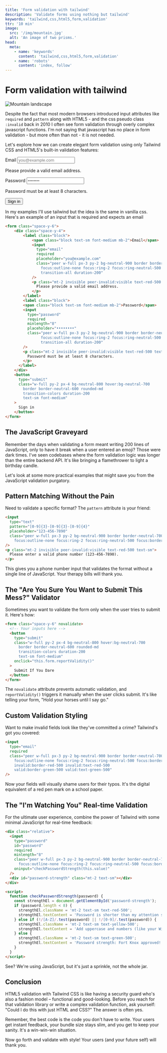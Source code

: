 ```yaml
---
title: 'Form validation with tailwind'
description: 'Validate forms using nothing but tailwind'
keywords: 'tailwind,css,html5,form,validation'
ttr: '10 min'
image:
  src: '/img/mountain.jpg'
  alt: 'An image of two prisms.'
head:
  meta:
    - name: 'keywords'
      content: 'tailwind,css,html5,form,validation'
    - name: 'robots'
      content: 'index, follow'
---
```


# Form validation with tailwind

![Mountain landscape](/img/mountain.jpg)

Despite the fact that most modern browsers introduced input attributes like `required` and `pattern` along with HTML5 - and the css pseudo class `:invalid` back in 2010 I often see form validation through overly complex javascript functions. I'm not saying that javascript has no place in form validation - but more often than not - it is not needed. 

Let's explore how we can create elegant form validation using only Tailwind CSS and HTML5's built-in validation features:

<form class="space-y-6">
    <div class="space-y-4">
        <label class="block">
            <span class="block text-sm font-medium mb-2">Email</span>
            <input 
              type="email" 
              required
              placeholder="you@example.com"
              class="peer w-full px-3 py-2 bg-neutral-900 border border-neutral-700 rounded-md 
                focus:outline-none focus:ring-2 focus:ring-neutral-500 focus:border-transparent
                transition-all duration-200"
            />
            <p class="mt-2 invisible peer-invalid:visible text-red-500 text-sm">
              Please provide a valid email address.
            </p>
        </label>
        <label class="block">
        <span class="block text-sm font-medium mb-2">Password</span>
        <input 
          type="password" 
          required
          minlength="8"
          placeholder="••••••••"
          class="peer w-full px-3 py-2 bg-neutral-900 border border-neutral-700 rounded-md 
                focus:outline-none focus:ring-2 focus:ring-neutral-500 focus:border-transparent
                transition-all duration-200"
        />
        <p class="mt-2 invisible peer-invalid:visible text-red-500 text-sm">
          Password must be at least 8 characters.
        </p>
      </label>
    </div>
    <button 
      type="submit"
      class="w-full py-2 px-4 bg-neutral-800 hover:bg-neutral-700 
        border border-neutral-600 rounded-md
        transition-colors duration-200
        text-sm font-medium"
    >
      Sign in
    </button>
</form>

In my examples I'll use tailwind but the idea is the same in vanilla css. Here's an example of an input that is required and expects an email

```html {4-6,7} meta-info=val
<form class="space-y-6">
    <div class="space-y-4">
        <label class="block">
            <span class="block text-sm font-medium mb-2">Email</span>
            <input 
              type="email" 
              required
              placeholder="you@example.com"
              class="peer w-full px-3 py-2 bg-neutral-900 border border-neutral-700 rounded-md 
                focus:outline-none focus:ring-2 focus:ring-neutral-500 focus:border-transparent
                transition-all duration-200"
            />
            <p class="mt-2 invisible peer-invalid:visible text-red-500 text-sm">
              Please provide a valid email address.
            </p>
        </label>
        <label class="block">
        <span class="block text-sm font-medium mb-2">Password</span>
        <input 
          type="password" 
          required
          minlength="8"
          placeholder="••••••••"
          class="peer w-full px-3 py-2 bg-neutral-900 border border-neutral-700 rounded-md 
                focus:outline-none focus:ring-2 focus:ring-neutral-500 focus:border-transparent
                transition-all duration-200"
        />
        <p class="mt-2 invisible peer-invalid:visible text-red-500 text-sm">
          Password must be at least 8 characters.
        </p>
      </label>
    </div>
    <button 
      type="submit"
      class="w-full py-2 px-4 bg-neutral-800 hover:bg-neutral-700 
        border border-neutral-600 rounded-md
        transition-colors duration-200
        text-sm font-medium"
    >
      Sign in
    </button>
</form>
```

## The JavaScript Graveyard

Remember the days when validating a form meant writing 200 lines of JavaScript, only to have it break when a user entered an emoji? Those were dark times. I've seen codebases where the form validation logic was longer than the entire backend API. It's like bringing a flamethrower to light a birthday candle.

Let's look at some more practical examples that might save you from the JavaScript validation purgatory.

## Pattern Matching Without the Pain

Need to validate a specific format? The `pattern` attribute is your friend:

```html
<input 
  type="text" 
  pattern="[0-9]{3}-[0-9]{3}-[0-9]{4}"
  placeholder="123-456-7890"
  class="peer w-full px-3 py-2 bg-neutral-900 border border-neutral-700 rounded-md 
    focus:outline-none focus:ring-2 focus:ring-neutral-500 focus:border-transparent"
/>
<p class="mt-2 invisible peer-invalid:visible text-red-500 text-sm">
  Please enter a valid phone number (123-456-7890).
</p>
```

This gives you a phone number input that validates the format without a single line of JavaScript. Your therapy bills will thank you.

## The "Are You Sure You Want to Submit This Mess?" Validator

Sometimes you want to validate the form only when the user tries to submit it. Here's how:

```html
<form class="space-y-6" novalidate>
  <!-- Your inputs here -->
  <button 
    type="submit"
    class="w-full py-2 px-4 bg-neutral-800 hover:bg-neutral-700 
      border border-neutral-600 rounded-md
      transition-colors duration-200
      text-sm font-medium"
    onclick="this.form.reportValidity()"
  >
    Submit If You Dare
  </button>
</form>
```

The `novalidate` attribute prevents automatic validation, and `reportValidity()` triggers it manually when the user clicks submit. It's like telling your form, "Hold your horses until I say go."

## Custom Validation Styling

Want to make invalid fields look like they've committed a crime? Tailwind's got you covered:

```html
<input 
  type="email" 
  required
  class="peer w-full px-3 py-2 bg-neutral-900 border border-neutral-700 rounded-md 
    focus:outline-none focus:ring-2 focus:ring-neutral-500 focus:border-transparent
    invalid:border-red-500 invalid:text-red-500
    valid:border-green-500 valid:text-green-500"
/>
```

Now your fields will visually shame users for their typos. It's the digital equivalent of a red pen mark on a school paper.

## The "I'm Watching You" Real-time Validation

For the ultimate user experience, combine the power of Tailwind with some minimal JavaScript for real-time feedback:

```html
<div class="relative">
  <input 
    type="password" 
    id="password"
    required
    minlength="8"
    class="peer w-full px-3 py-2 bg-neutral-900 border border-neutral-700 rounded-md 
      focus:outline-none focus:ring-2 focus:ring-neutral-500 focus:border-transparent"
    oninput="checkPasswordStrength(this.value)"
  />
  <div id="password-strength" class="mt-2 text-sm"></div>
</div>

<script>
  function checkPasswordStrength(password) {
    const strengthEl = document.getElementById('password-strength');
    if (password.length < 8) {
      strengthEl.className = 'mt-2 text-sm text-red-500';
      strengthEl.textContent = 'Password is shorter than my attention span';
    } else if (!/[A-Z]/.test(password) || !/[0-9]/.test(password)) {
      strengthEl.className = 'mt-2 text-sm text-yellow-500';
      strengthEl.textContent = 'Add uppercase and numbers (like your WiFi password)';
    } else {
      strengthEl.className = 'mt-2 text-sm text-green-500';
      strengthEl.textContent = 'Password strength: Fort Knox approved!';
    }
  }
</script>
```

See? We're using JavaScript, but it's just a sprinkle, not the whole jar.

## Conclusion

HTML5 validation with Tailwind CSS is like having a security guard who's also a fashion model – functional and good-looking. Before you reach for that validation library or write a complex validation function, ask yourself: "Could I do this with just HTML and CSS?" The answer is often yes.

Remember, the best code is the code you don't have to write. Your users get instant feedback, your bundle size stays slim, and you get to keep your sanity. It's a win-win-win situation.

Now go forth and validate with style! Your users (and your future self) will thank you.
